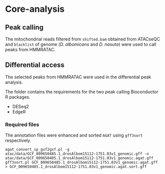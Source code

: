# Core-analysis

## Peak calling

The mitochondrial reads filtered from `shifted.bam` obtained from ATACseQC and `blacklist` of genome (*D. albomicans* and *D. nasuta*) were used to call peaks from HMMRATAC.

## Differential access

The selected peaks from HMMRATAC were used in the differential peak analysis.

The folder contains the requirements for the two peak calling Bioconductor R packages. 
   
   - DESeq2
   - EdgeR
### Required files
The annotation files were enhanced and sorted `AGAT` using `gff3sort` respectively.
```
agat_convert_sp_gxf2gxf.pl -g atac/data/GCF_009650485.1_drosAlbom15112-1751.03v1_genomic.gff -o atac/data/GCF_009650485.1_drosAlbom15112-1751.03v1_genomic.agat.gff 
gff3sort.pl GCF_009650485.1_drosAlbom15112-1751.03v1_genomic.agat.gff > GCF_009650485.1_drosAlbom15112-1751.03v1_genomic.agat.sort.gff 
```
